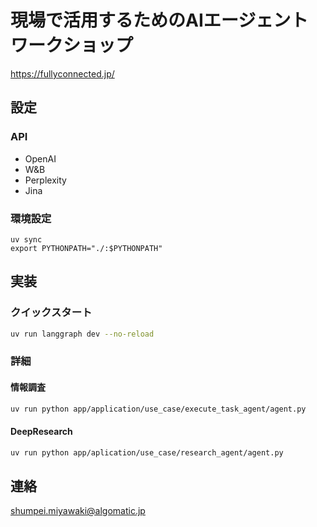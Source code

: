 # 現場で活用するためのAIエージェントワークショップ

https://fullyconnected.jp/

## 設定

### API

- OpenAI
- W&B
- Perplexity
- Jina

### 環境設定


```baash
uv sync
export PYTHONPATH="./:$PYTHONPATH"
```

## 実装

### クイックスタート

```bash
uv run langgraph dev --no-reload
```

### 詳細

#### 情報調査

```bash
uv run python app/application/use_case/execute_task_agent/agent.py
```

#### DeepResearch

```bash
uv run python app/aplication/use_case/research_agent/agent.py
```


## 連絡

shumpei.miyawaki@algomatic.jp
